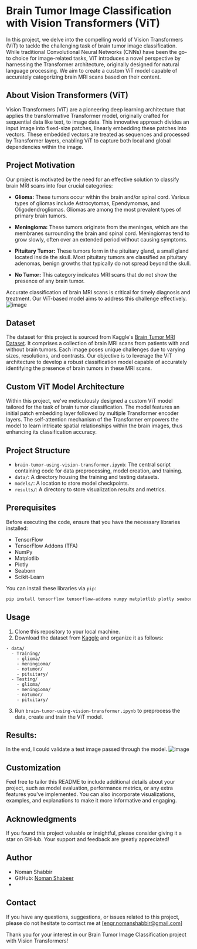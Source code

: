 
# Brain Tumor Image Classification with Vision Transformers (ViT)

In this project, we delve into the compelling world of Vision Transformers (ViT) to tackle the challenging task of brain tumor image classification. While traditional Convolutional Neural Networks (CNNs) have been the go-to choice for image-related tasks, ViT introduces a novel perspective by harnessing the Transformer architecture, originally designed for natural language processing. We aim to create a custom ViT model capable of accurately categorizing brain MRI scans based on their content.

## About Vision Transformers (ViT)

Vision Transformers (ViT) are a pioneering deep learning architecture that applies the transformative Transformer model, originally crafted for sequential data like text, to image data. This innovative approach divides an input image into fixed-size patches, linearly embedding these patches into vectors. These embedded vectors are treated as sequences and processed by Transformer layers, enabling ViT to capture both local and global dependencies within the image.

## Project Motivation

Our project is motivated by the need for an effective solution to classify brain MRI scans into four crucial categories:

- **Glioma:** These tumors occur within the brain and/or spinal cord. Various types of gliomas include Astrocytomas, Ependymomas, and Oligodendrogliomas. Gliomas are among the most prevalent types of primary brain tumors.

- **Meningioma:** These tumors originate from the meninges, which are the membranes surrounding the brain and spinal cord. Meningiomas tend to grow slowly, often over an extended period without causing symptoms.

- **Pituitary Tumor:** These tumors form in the pituitary gland, a small gland located inside the skull. Most pituitary tumors are classified as pituitary adenomas, benign growths that typically do not spread beyond the skull.

- **No Tumor:** This category indicates MRI scans that do not show the presence of any brain tumor.

Accurate classification of brain MRI scans is critical for timely diagnosis and treatment. Our ViT-based model aims to address this challenge effectively.
![image](https://github.com/NomanShabeer/Brain-Tumor-Classification-Model-using-Vision-Transformer/assets/144251597/e4d49683-0a17-4b0e-a16a-03f7e5980960)


## Dataset

The dataset for this project is sourced from Kaggle's [Brain Tumor MRI Dataset](https://www.kaggle.com/datasets/masoudnickparvar/brain-tumor-mri-dataset). It comprises a collection of brain MRI scans from patients with and without brain tumors. Each image poses unique challenges due to varying sizes, resolutions, and contrasts. Our objective is to leverage the ViT architecture to develop a robust classification model capable of accurately identifying the presence of brain tumors in these MRI scans.

## Custom ViT Model Architecture

Within this project, we've meticulously designed a custom ViT model tailored for the task of brain tumor classification. The model features an initial patch embedding layer followed by multiple Transformer encoder layers. The self-attention mechanism of the Transformer empowers the model to learn intricate spatial relationships within the brain images, thus enhancing its classification accuracy.

## Project Structure

- `brain-tumor-using-vision-transformer.ipynb`: The central script containing code for data preprocessing, model creation, and training.
- `data/`: A directory housing the training and testing datasets.
- `models/`: A location to store model checkpoints.
- `results/`: A directory to store visualization results and metrics.

## Prerequisites

Before executing the code, ensure that you have the necessary libraries installed:

- TensorFlow
- TensorFlow Addons (TFA)
- NumPy
- Matplotlib
- Plotly
- Seaborn
- Scikit-Learn

You can install these libraries via `pip`:

```bash
pip install tensorflow tensorflow-addons numpy matplotlib plotly seaborn scikit-learn
```

## Usage

1. Clone this repository to your local machine.
2. Download the dataset from [Kaggle](https://www.kaggle.com/datasets/masoudnickparvar/brain-tumor-mri-dataset) and organize it as follows:

```
- data/
  - Training/
    - glioma/
    - meningioma/
    - notumor/
    - pituitary/
  - Testing/
    - glioma/
    - meningioma/
    - notumor/
    - pituitary/
```

3. Run `brain-tumor-using-vision-transformer.ipynb` to preprocess the data, create and train the ViT model.
## **Results:**
In the end, I could validate a test image passed through the model.
![image](https://github.com/NomanShabeer/Brain-Tumor-Classification-Model-using-Vision-Transformer/assets/144251597/a301cef2-df2b-499c-aaaf-6d2d62c7c120)

## Customization

Feel free to tailor this README to include additional details about your project, such as model evaluation, performance metrics, or any extra features you've implemented. You can also incorporate visualizations, examples, and explanations to make it more informative and engaging.

## Acknowledgments

If you found this project valuable or insightful, please consider giving it a star on GitHub. Your support and feedback are greatly appreciated!

## Author

- Noman Shabbir
- GitHub: [Noman Shabeer](https://github.com/NomanShabeer)
-

## Contact

If you have any questions, suggestions, or issues related to this project, please do not hesitate to contact me at [engr.nomanshabbir@gmail.com]

Thank you for your interest in our Brain Tumor Image Classification project with Vision Transformers!
